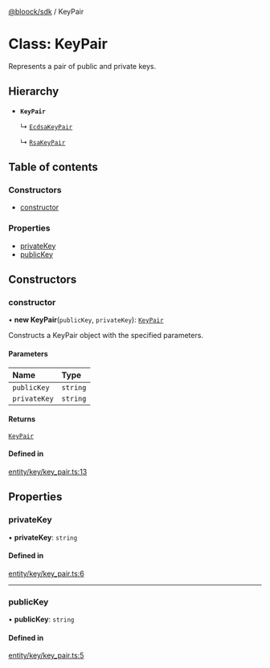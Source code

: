 [@bloock/sdk](../index.md) / KeyPair

# Class: KeyPair

Represents a pair of public and private keys.

## Hierarchy

- **`KeyPair`**

  ↳ [`EcdsaKeyPair`](EcdsaKeyPair.md)

  ↳ [`RsaKeyPair`](RsaKeyPair.md)

## Table of contents

### Constructors

- [constructor](KeyPair.md#constructor)

### Properties

- [privateKey](KeyPair.md#privatekey)
- [publicKey](KeyPair.md#publickey)

## Constructors

### constructor

• **new KeyPair**(`publicKey`, `privateKey`): [`KeyPair`](KeyPair.md)

Constructs a KeyPair object with the specified parameters.

#### Parameters

| Name | Type |
| :------ | :------ |
| `publicKey` | `string` |
| `privateKey` | `string` |

#### Returns

[`KeyPair`](KeyPair.md)

#### Defined in

[entity/key/key_pair.ts:13](https://github.com/bloock/bloock-sdk/blob/61770ea/languages/js/src/entity/key/key_pair.ts#L13)

## Properties

### privateKey

• **privateKey**: `string`

#### Defined in

[entity/key/key_pair.ts:6](https://github.com/bloock/bloock-sdk/blob/61770ea/languages/js/src/entity/key/key_pair.ts#L6)

___

### publicKey

• **publicKey**: `string`

#### Defined in

[entity/key/key_pair.ts:5](https://github.com/bloock/bloock-sdk/blob/61770ea/languages/js/src/entity/key/key_pair.ts#L5)
